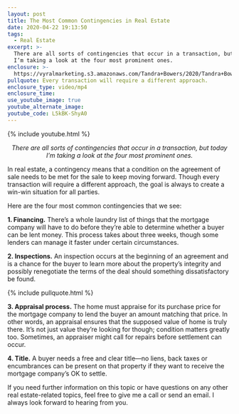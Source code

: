 ```yaml
---
layout: post
title: The Most Common Contingencies in Real Estate
date: 2020-04-22 19:13:50
tags:
  - Real Estate
excerpt: >-
  There are all sorts of contingencies that occur in a transaction, but today
  I’m taking a look at the four most prominent ones.
enclosure: >-
  https://vyralmarketing.s3.amazonaws.com/Tandra+Bowers/2020/Tandra+Bowers+Video+Blog+What's+a+Contingency_.mp4
pullquote: Every transaction will require a different approach.
enclosure_type: video/mp4
enclosure_time:
use_youtube_image: true
youtube_alternate_image:
youtube_code: L5kBK-ShyA0
---
```


{% include youtube.html %}

<p style="text-align: center;"><em>There are all sorts of contingencies that occur in a transaction, but today I’m taking a look at the four most prominent ones.</em></p>

In real estate, a contingency means that a condition on the agreement of sale needs to be met for the sale to keep moving forward. Though every transaction will require a different approach, the goal is always to create a win-win situation for all parties.&nbsp;

Here are the four most common contingencies that we see:&nbsp;

**1\. Financing.** There’s a whole laundry list of things that the mortgage company will have to do before they’re able to determine whether a buyer can be lent money. This process takes about three weeks, though some lenders can manage it faster under certain circumstances.&nbsp;

**2\. Inspections.** An inspection occurs at the beginning of an agreement and is a chance for the buyer to learn more about the property’s integrity and possibly renegotiate the terms of the deal should something dissatisfactory be found.

{% include pullquote.html %}

**3\. Appraisal process.** The home must appraise for its purchase price for the mortgage company to lend the buyer an amount matching that price. In other words, an appraisal ensures that the supposed value of home is truly there. It’s not just value they’re looking for though; condition matters greatly too. Sometimes, an appraiser might call for repairs before settlement can occur.&nbsp;

**4\. Title.** A buyer needs a free and clear title—no liens, back taxes or encumbrances can be present on that property if they want to receive the mortgage company’s OK to settle.&nbsp;

If you need further information on this topic or have questions on any other real estate-related topics, feel free to give me a call or send an email. I always look forward to hearing from you.